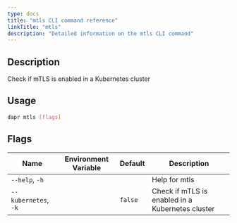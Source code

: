 ```yaml
---
type: docs
title: "mtls CLI command reference"
linkTitle: "mtls"
description: "Detailed information on the mtls CLI command"
---
```


## Description

Check if mTLS is enabled in a Kubernetes cluster

## Usage

```bash
dapr mtls [flags]
```

## Flags

| Name | Environment Variable | Default | Description
| --- | --- | --- | --- |
| `--help`, `-h` | | | Help for mtls |
| `--kubernetes`, `-k` | | `false` | Check if mTLS is enabled in a Kubernetes cluster |
